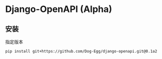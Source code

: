 # Django-OpenAPI (Alpha)

## 安装

指定版本

```bash
pip install git+https://github.com/Dog-Egg/django-openapi.git@0.1a2
```